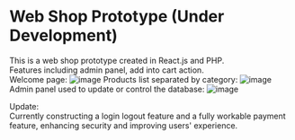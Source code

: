 # Web Shop Prototype (Under Development)
This is a web shop prototype created in React.js and PHP. <br />
Features including admin panel, add into cart action. <br />
Welcome page:
![image](https://user-images.githubusercontent.com/74143516/111035105-cb20ab80-8453-11eb-9d37-e1053260c50c.png)
Products list separated by category:
![image](https://user-images.githubusercontent.com/74143516/111035113-da9ff480-8453-11eb-8624-e8be34f8dcab.png)
Admin panel used to update or control the database:
![image](https://user-images.githubusercontent.com/74143516/111035122-e4c1f300-8453-11eb-99dd-0eae2efb97f8.png)

Update:  
Currently constructing a login logout feature and a fully workable payment feature, enhancing security and improving users' experience.
